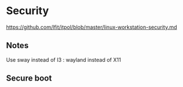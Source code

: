 # Security 

https://github.com/lfit/itpol/blob/master/linux-workstation-security.md

## Notes

Use sway instead of I3 : wayland instead of X11
## Secure boot
